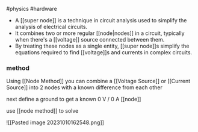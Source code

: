 #physics #hardware 
- A [[super node]] is a technique in circuit analysis used to simplify the analysis of electrical circuits.
- It combines two or more regular [[node|nodes]] in a circuit, typically when there's a [[voltage]] source connected between them.
- By treating these nodes as a single entity, [[super node]]s simplify the equations required to find [[voltage]]s and currents in complex circuits.

### method
Using [[Node Method]] you can combine a [[Voltage Source]] or [[Current Source]] into 2 nodes with a known difference from each other

next define a ground to get a known 0 V / 0 A [[node]]

use [[node method]] to solve

![[Pasted image 20231010162548.png]]